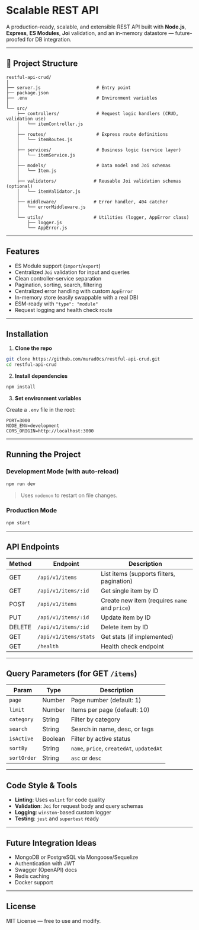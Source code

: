 
# Scalable REST API

A production-ready, scalable, and extensible REST API built with **Node.js**, **Express**, **ES Modules**, **Joi** validation, and an in-memory datastore — future-proofed for DB integration.

---

## 📁 Project Structure

```
restful-api-crud/
│
├── server.js                     # Entry point
├── package.json
├── .env                          # Environment variables
│
└── src/
    ├── controllers/              # Request logic handlers (CRUD, validation use)
    │   └── itemController.js
    │
    ├── routes/                   # Express route definitions
    │   └── itemRoutes.js
    │
    ├── services/                 # Business logic (service layer)
    │   └── itemService.js
    │
    ├── models/                   # Data model and Joi schemas
    │   └── Item.js
    │
    ├── validators/              # Reusable Joi validation schemas (optional)
    │   └── itemValidator.js
    │
    ├── middleware/              # Error handler, 404 catcher
    │   └── errorMiddleware.js
    │
    └── utils/                   # Utilities (logger, AppError class)
        ├── logger.js
        └── AppError.js
```

---

## Features

- ES Module support (`import`/`export`)
- Centralized `Joi` validation for input and queries
- Clean controller-service separation
- Pagination, sorting, search, filtering
- Centralized error handling with custom `AppError`
- In-memory store (easily swappable with a real DB)
- ESM-ready with `"type": "module"`
- Request logging and health check route

---

## Installation

1. **Clone the repo**

```bash
git clone https://github.com/murad0cs/restful-api-crud.git
cd restful-api-crud
```

2. **Install dependencies**

```bash
npm install
```

3. **Set environment variables**

Create a `.env` file in the root:

```env
PORT=3000
NODE_ENV=development
CORS_ORIGIN=http://localhost:3000
```

---

## Running the Project

### Development Mode (with auto-reload)

```bash
npm run dev
```

> Uses `nodemon` to restart on file changes.

### Production Mode

```bash
npm start
```

---

## API Endpoints

| Method | Endpoint              | Description                     |
|--------|-----------------------|---------------------------------|
| GET    | `/api/v1/items`       | List items (supports filters, pagination) |
| GET    | `/api/v1/items/:id`   | Get single item by ID           |
| POST   | `/api/v1/items`       | Create new item (requires `name` and `price`) |
| PUT    | `/api/v1/items/:id`   | Update item by ID               |
| DELETE | `/api/v1/items/:id`   | Delete item by ID               |
| GET    | `/api/v1/items/stats` | Get stats (if implemented)      |
| GET    | `/health`             | Health check endpoint           |

---

## Query Parameters (for GET `/items`)

| Param      | Type     | Description                     |
|------------|----------|---------------------------------|
| `page`     | Number   | Page number (default: 1)        |
| `limit`    | Number   | Items per page (default: 10)    |
| `category` | String   | Filter by category              |
| `search`   | String   | Search in name, desc, or tags   |
| `isActive` | Boolean  | Filter by active status         |
| `sortBy`   | String   | `name`, `price`, `createdAt`, `updatedAt` |
| `sortOrder`| String   | `asc` or `desc`                 |

---

## Code Style & Tools

- **Linting**: Uses `eslint` for code quality
- **Validation**: `Joi` for request body and query schemas
- **Logging**: `winston`-based custom logger
- **Testing**: `jest` and `supertest` ready

---

## Future Integration Ideas

- MongoDB or PostgreSQL via Mongoose/Sequelize
- Authentication with JWT
- Swagger (OpenAPI) docs
- Redis caching
- Docker support

---

## License

MIT License — free to use and modify.

